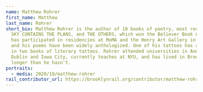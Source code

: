 ```yaml
---
name: Matthew Rohrer
first_name: Matthew
last_name: Rohrer
short_bio: Matthew Rohrer is the author of 10 books of poetry, most recently THE
  SKY CONTAINS THE PLANS, and THE OTHERS, which won the Believer Book Award.  He
  has participated in residencies at MoMA and the Henry Art Gallery in Seattle,
  and his poems have been widely anthologized. One of his tattoos has appeared
  in two books of literary tattoos. Rohrer attended universities in Ann Arbor,
  Dublin and Iowa City, currently teaches at NYU, and has lived in Brooklyn
  longer than he hasn't.
portraits:
  - media: 2020/10/matthew-rohrer
rail_contributor_url: https://brooklynrail.org/contributor/matthew-rohrer
---
```

